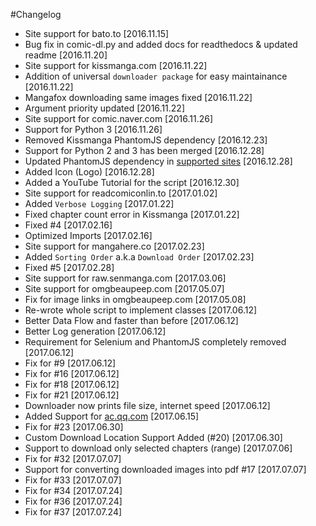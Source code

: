 #Changelog

- Site support for bato.to [2016.11.15]
- Bug fix in comic-dl.py and added docs for readthedocs & updated readme [2016.11.20]
- Site support for kissmanga.com [2016.11.22]
- Addition of universal `downloader package` for easy maintainance [2016.11.22]
- Mangafox downloading same images fixed [2016.11.22]
- Argument priority updated [2016.11.22]
- Site support for comic.naver.com [2016.11.26]
- Support for Python 3 [2016.11.26]
- Removed Kissmanga PhantomJS dependency [2016.12.23]
- Support for Python 2 and 3 has been merged [2016.12.28]
- Updated PhantomJS dependency in [supported sites](https://github.com/Xonshiz/comic-dl/blob/master/Supported_Sites.md) [2016.12.28]
- Added Icon (Logo) [2016.12.28]
- Added a YouTube Tutorial for the script [2016.12.30]
- Site support for readcomiconlin.to [2017.01.02]
- Added `Verbose Logging` [2017.01.22]
- Fixed chapter count error in Kissmanga [2017.01.22]
- Fixed #4 [2017.02.16]
- Optimized Imports [2017.02.16]
- Site support for mangahere.co [2017.02.23]
- Added `Sorting Order` a.k.a `Download Order` [2017.02.23]
- Fixed #5 [2017.02.28]
- Site support for raw.senmanga.com [2017.03.06]
- Site support for omgbeaupeep.com [2017.05.07]
- Fix for image links in omgbeaupeep.com [2017.05.08]
- Re-wrote whole script to implement classes [2017.06.12]
- Better Data Flow and faster than before [2017.06.12]
- Better Log generation [2017.06.12]
- Requirement for Selenium and PhantomJS completely removed [2017.06.12]
- Fix for #9 [2017.06.12]
- Fix for #16 [2017.06.12]
- Fix for #18 [2017.06.12]
- Fix for #21 [2017.06.12]
- Downloader now prints file size, internet speed [2017.06.12]
- Added Support for [ac.qq.com](http://ac.qq.com) [2017.06.15]
- Fix for #23 [2017.06.30]
- Custom Download Location Support Added (#20) [2017.06.30]
- Support to download only selected chapters (range) [2017.07.06]
- Fix for #32 [2017.07.07]
- Support for converting downloaded images into pdf #17 [2017.07.07]
- Fix for #33 [2017.07.07]
- Fix for #34 [2017.07.24]
- Fix for #36 [2017.07.24]
- Fix for #37 [2017.07.24]